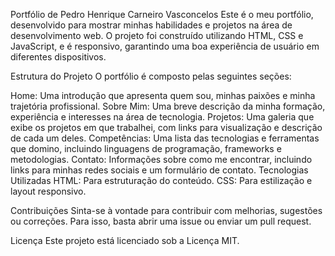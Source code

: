Portfólio de Pedro Henrique Carneiro Vasconcelos
Este é o meu portfólio, desenvolvido para mostrar minhas habilidades e projetos na área de desenvolvimento web. O projeto foi construído utilizando HTML, CSS e JavaScript, e é responsivo, garantindo uma boa experiência de usuário em diferentes dispositivos.

Estrutura do Projeto
O portfólio é composto pelas seguintes seções:

Home: Uma introdução que apresenta quem sou, minhas paixões e minha trajetória profissional.
Sobre Mim: Uma breve descrição da minha formação, experiência e interesses na área de tecnologia.
Projetos: Uma galeria que exibe os projetos em que trabalhei, com links para visualização e descrição de cada um deles.
Competências: Uma lista das tecnologias e ferramentas que domino, incluindo linguagens de programação, frameworks e metodologias.
Contato: Informações sobre como me encontrar, incluindo links para minhas redes sociais e um formulário de contato.
Tecnologias Utilizadas
HTML: Para estruturação do conteúdo.
CSS: Para estilização e layout responsivo.

Contribuições
Sinta-se à vontade para contribuir com melhorias, sugestões ou correções. Para isso, basta abrir uma issue ou enviar um pull request.

Licença
Este projeto está licenciado sob a Licença MIT.
